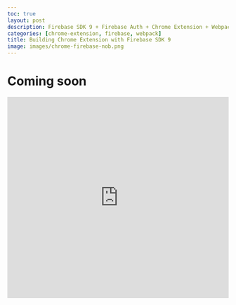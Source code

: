 ```yaml
---
toc: true
layout: post
description: Firebase SDK 9 + Firebase Auth + Chrome Extension + Webpack
categories: [chrome-extension, firebase, webpack]
title: Building Chrome Extension with Firebase SDK 9
image: images/chrome-firebase-nob.png
---
```


# Coming soon

<div style="height: 0; padding-bottom: calc(90.91%); position:relative; width: 100%;"><iframe allow="autoplay; gyroscope;" allowfullscreen height="100%" referrerpolicy="strict-origin" src="https://www.kapwing.com/e/620064b61a816d00994e70fa" style="border:0; height:100%; left:0; overflow:hidden; position:absolute; top:0; width:100%" title="Embedded content made on Kapwing" width="100%"></iframe></div>
